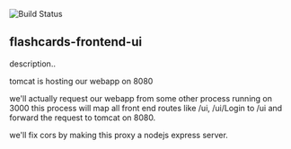 ![Build Status](http://18.221.157.116:8080/jenkins/buildStatus/icon?job=p1-frontend/main&subject=%5Bmain%5D%20took%20$%7Bduration%7D%20about%20$%7BstartTime%7D%20ago)


## flashcards-frontend-ui
description..


tomcat is hosting our webapp on 8080

we'll actually request our webapp from some other process running on 3000
this process will map all front end routes like /ui, /ui/Login to /ui
and forward the request to tomcat on 8080.

we'll fix cors by making this proxy a nodejs express server.